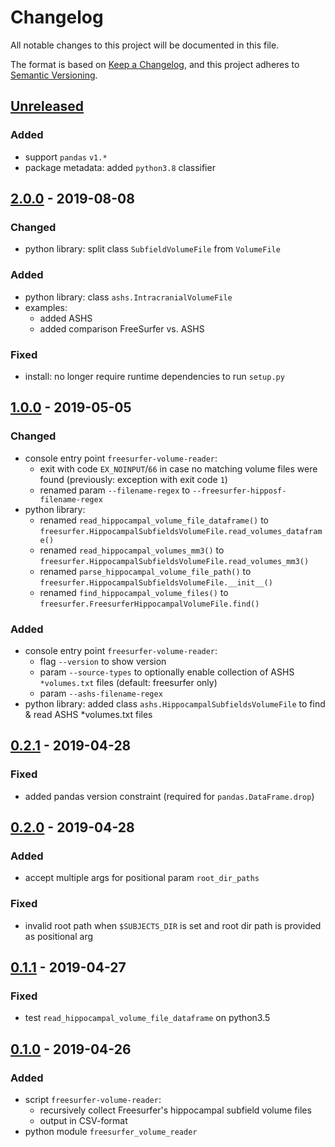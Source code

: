 # Changelog
All notable changes to this project will be documented in this file.

The format is based on [Keep a Changelog](https://keepachangelog.com/en/1.0.0/),
and this project adheres to [Semantic Versioning](https://semver.org/spec/v2.0.0.html).

## [Unreleased]
### Added
- support `pandas` `v1.*`
- package metadata: added `python3.8` classifier

## [2.0.0] - 2019-08-08
### Changed
- python library: split class `SubfieldVolumeFile` from `VolumeFile`

### Added
- python library: class `ashs.IntracranialVolumeFile`
- examples:
  - added ASHS
  - added comparison FreeSurfer vs. ASHS

### Fixed
* install: no longer require runtime dependencies to run `setup.py`

## [1.0.0] - 2019-05-05
### Changed
- console entry point `freesurfer-volume-reader`:
  - exit with code `EX_NOINPUT`/`66` in case no matching volume files were found
    (previously: exception with exit code `1`)
  - renamed param `--filename-regex` to `--freesurfer-hipposf-filename-regex`
- python library:
  - renamed `read_hippocampal_volume_file_dataframe()`
    to `freesurfer.HippocampalSubfieldsVolumeFile.read_volumes_dataframe()`
  - renamed `read_hippocampal_volumes_mm3()`
    to `freesurfer.HippocampalSubfieldsVolumeFile.read_volumes_mm3()`
  - renamed `parse_hippocampal_volume_file_path()`
    to `freesurfer.HippocampalSubfieldsVolumeFile.__init__()`
  - renamed `find_hippocampal_volume_files()`
    to `freesurfer.FreesurferHippocampalVolumeFile.find()`

### Added
- console entry point `freesurfer-volume-reader`:
  - flag `--version` to show version
  - param `--source-types` to optionally enable collection of ASHS `*volumes.txt` files
    (default: freesurfer only)
  - param `--ashs-filename-regex`
- python library: added class `ashs.HippocampalSubfieldsVolumeFile`
  to find & read ASHS *volumes.txt files

## [0.2.1] - 2019-04-28
### Fixed
- added pandas version constraint (required for `pandas.DataFrame.drop`)

## [0.2.0] - 2019-04-28
### Added
- accept multiple args for positional param `root_dir_paths`

### Fixed
- invalid root path when `$SUBJECTS_DIR` is set and root dir path is provided as positional arg

## [0.1.1] - 2019-04-27
### Fixed
- test `read_hippocampal_volume_file_dataframe` on python3.5

## [0.1.0] - 2019-04-26
### Added
- script `freesurfer-volume-reader`:
  - recursively collect Freesurfer's hippocampal subfield volume files
  - output in CSV-format
- python module `freesurfer_volume_reader`

[Unreleased]: https://github.com/fphammerle/freesurfer-volume-reader/compare/2.0.0...HEAD
[2.0.0]: https://github.com/fphammerle/freesurfer-volume-reader/compare/1.0.0...2.0.0
[1.0.0]: https://github.com/fphammerle/freesurfer-volume-reader/compare/0.2.1...1.0.0
[0.2.1]: https://github.com/fphammerle/freesurfer-volume-reader/compare/0.2.0...0.2.1
[0.2.0]: https://github.com/fphammerle/freesurfer-volume-reader/compare/0.1.1...0.2.0
[0.1.1]: https://github.com/fphammerle/freesurfer-volume-reader/compare/0.1.0...0.1.1
[0.1.0]: https://github.com/fphammerle/freesurfer-volume-reader/tree/0.1.0
